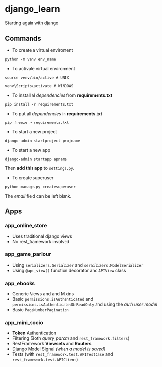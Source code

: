 # django_learn

Starting again with django

## Commands

- To create a virtual enviroment

```
python -m venv env_name
```

- To activate virtual environment

```
source venv/bin/active # UNIX

venv\Scripts\activate # WINDOWS
```

- To install al _dependencies_ from **requirements.txt**

```
pip install -r requirements.txt
```

- To put all _dependencies_ in **requirements.txt**

```
pip freeze > requirements.txt
```

- To start a new project

```
django-admin startproject projname
```

- To start a new app

```
django-admin startapp apname
```

Then **add this app** to `settings.py`.

- To create superuser

```
python manage.py createsuperuser
```

The _email_ field can be left blank.

## Apps

### app_online_store

- Uses traditional django views
- No rest_framework involved

### app_game_parlour

- Using `serializers.Serializer` and `serailizers.ModelSerializer`
- Using `@api_view()` function decorator and `APIView` class

### app_ebooks

- Generic Views and and Mixins
- Basic `permissions.isAuthenticated` and `permissions.isAuthenticatedOrReadOnly` and using the _auth user model_
- Basic `PageNumberPagination`

### app_mini_socio

- **Token** Authentication
- Filtering (Both _query_param_ and `rest_framework.filters`)
- RestFramework **Viewsets** and **Routers**
- Django Model Signal _(when a model is saved)_
- Tests (with `rest_framework.test.APITestCase` and `rest_framework.test.APIClient`)
